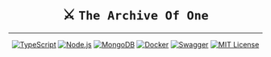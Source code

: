 <div align="center">

# ⚔️ `The Archive Of One`

---

[![TypeScript](https://img.shields.io/badge/-TypeScript-3178C6?style=for-the-badge&logo=typescript&logoColor=white)](https://www.typescriptlang.org/)
[![Node.js](https://img.shields.io/badge/Node.js-18.x-339933?style=for-the-badge&logo=node.js&logoColor=white)](https://nodejs.org/)
[![MongoDB](https://img.shields.io/badge/MongoDB-Atlas-47A248?style=for-the-badge&logo=mongodb&logoColor=white)](https://www.mongodb.com/)
[![Docker](https://img.shields.io/badge/docker-ready-2496ED?style=for-the-badge&logo=docker&logoColor=white)](https://www.docker.com/)
[![Swagger](https://img.shields.io/badge/Docs-Swagger-85EA2D?style=for-the-badge&logo=swagger&logoColor=black)](#-api-documentation)
[![MIT License](https://img.shields.io/badge/License-MIT-yellow.svg?style=for-the-badge)](LICENSE)

</div>
